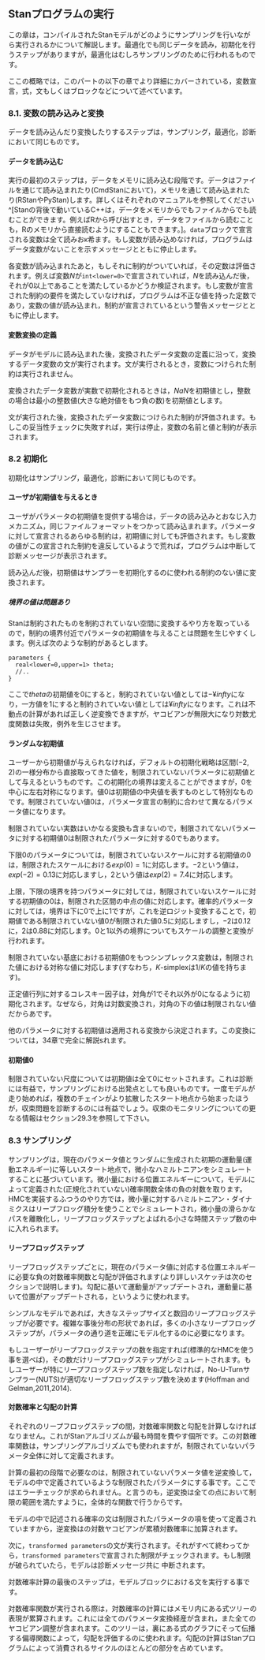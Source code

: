 ## Stanプログラムの実行

この章は，コンパイルされたStanモデルがどのようにサンプリングを行いながら実行されるかについて解説します。最適化でも同じデータを読み，初期化を行うステップがありますが，最適化はむしろサンプリングのために行われるものです。

ここの概略では，このパートの以下の章でより詳細にカバーされている，変数宣言，式，文もしくはブロックなどについて述べています。

### 8.1. 変数の読み込みと変換

データを読み込んだり変換したりするステップは，サンプリング，最適化，診断において同じものです。

#### データを読み込む

実行の最初のステップは，データをメモリに読み込む段階です。データはファイルを通じて読み込まれたり(CmdStanにおいて)，メモリを通じて読み込まれたり(RStanやPyStan)します。詳しくはそれぞれのマニュアルを参照してください^[Stanの背後で動いているC++は，データをメモリからでもファイルからでも読むことができます。例えばRから呼び出すとき，データをファイルから読むことも，Rのメモリから直接読むようにすることもできます。]。`data`ブロックで宣言される変数は全て読みおκ希ます。もし変数が読み込めなければ，プログラムはデータ変数がないことを示すメッセージとともに停止します。

各変数が読み込まれたあと，もしそれに制約がついていれば，その定数は評価されます。例えば変数$N$が`int<lower=0>`で宣言されていれば，$N$を読み込んだ後，それが0以上であることを満たしているかどうか検証されます。もし変数が宣言された制約の要件を満たしていなければ，プログラムは不正な値を持った定数であり，変数の値が読み込まれ，制約が宣言されているという警告メッセージとともに停止します。

#### 変数変換の定義

データがモデルに読み込まれた後，変換されたデータ変数の定義に沿って，変換するデータ変数の文が実行されます。文が実行されるとき，変数につけられた制約は実行されません。

変換されたデータ変数が実数で初期化されるときは，$NaN$を初期値とし，整数の場合は最小の整数値(大きな絶対値をもつ負の数)を初期値とします。

文が実行された後，変換されたデータ変数につけられた制約が評価されます。もしこの妥当性チェックに失敗すれば，実行は停止，変数の名前と値と制約が表示されます。

### 8.2 初期化

初期化はサンプリング，最適化，診断において同じものです。

#### ユーザが初期値を与えるとき

ユーザがパラメータの初期値を提供する場合は，データの読み込みとおなじ入力メカニズム，同じファイルフォーマットをつかって読み込まれます。パラメータに対して宣言されるあらゆる制約は，初期値に対しても評価されます。もし変数の値がこの宣言された制約を違反しているようで荒れば，プログラムは中断して診断メッセージが表示されます。

読み込んだ後，初期値はサンプラーを初期化するのに使われる制約のない値に変換されます。

##### 境界の値は問題あり

Stanは制約されたものを制約されていない空間に変換するやり方を取っているので，制約の境界付近でパラメータの初期値を与えることは問題を生じやすくします。例えば次のような制約があるとします。

```
parameters {
  real<lower=0,upper=1> theta;
  //..
}
```

ここで$theta$の初期値を$0$にすると，制約されていない値としては$-¥infty$になり，一方値を$1$にすると制約されていない値としては$¥infty$になります。これは不動点の計算があれば正しく逆変換できますが，ヤコビアンが無限大になり対数尤度関数は失敗，例外を生じさせます。

#### ランダムな初期値

ユーザーから初期値が与えられなければ，デフォルトの初期化戦略は区間$(-2,2)$の一様分布から直接取ってきた値を，制限されていないパラメータに初期値として与えるというものです。この初期化の境界は変えることができますが，$0$を中心に左右対称になります。値$0$は初期値の中央値を表すものとして特別なものです。制限されていない値$0$は，パラメータ宣言の制約に合わせて異なるパラメータ値になります。

制限されていない実数はいかなる変換も含まないので，制限されてないパラメータに対する初期値$0$は制限されたパラメータに対する$0$でもあります。

下限$0$のパラメータについては，制限されていないスケールに対する初期値の$0$は，制限されたスケールにおける$exp(0)=1$に対応します。$-2$という値は，$exp(-2)=0.13$に対応しますし，$2$という値は$exp(2)=7.4$に対応します。

上限，下限の境界を持つパラメータに対しては，制限されていないスケールに対する初期値の$0$は，制限された区間の中点の値に対応します。確率的パラメータに対しては，境界は下に$0$で上に$1$ですが，これを逆ロジット変換することで，初期値である制限されていない値$0$が制限された値$0.5$に対応しますし，$-2$は$0.12$に，$2$は$0.88$に対応します。$0$と$1$以外の境界についてもスケールの調整と変換が行われます。

制限されていない基底における初期値$0$をもつシンプレックス変数は，制限された値における対称な値に対応します(すなわち，$K$-simplexは$1/K$の値を持ちます)。

正定値行列に対するコレスキー因子は，対角が$1$でそれ以外が$0$になるように初期化されます。なぜなら，対角は対数変換され，対角の下の値は制限されない値だからあです。

他のパラメータに対する初期値は適用される変換から決定されます。この変換については，34章で完全に解説sれます。

#### 初期値0

制限されていない尺度については初期値は全て$0$にセットされます。これは診断には有益で，サンプリングにおける出発点としても良いものです。一度モデルが走り始めれば，複数のチェインがより拡散したスタート地点から始まったほうが，収束問題を診断するのには有益でしょう。収束のモニタリングについての更なる情報はセクション29.3を参照して下さい。

### 8.3 サンプリング

サンプリングは，現在のパラメータ値とランダムに生成された初期の運動量(運動エネルギー)に等しいスタート地点で，微小なハミルトニアンをシミュレートすることに基づいています。微小量における位置エネルギーについて，モデルによって定義された(正規化されていない)確率関数全体の負の対数を取ります。HMCを実装するふつうのやり方では，微小量に対するハミルトニアン・ダイナミクスはリープフロッグ積分を使うことでシミュレートされ，微小量の滑らかなパスを離散化し，リープフロッグステップとよばれる小さな時間ステップ数の中に入れられます。

#### リープフロッグステップ

リープフロッグステップごとに，現在のパラメータ値に対応する位置エネルギーに必要な負の対数確率関数と勾配が評価されます(より詳しいスケッチは次のセクションで説明します)。勾配に基いて運動量がアップデートされ，運動量に基いて位置がアップデートされる，というように使われます。

シンプルなモデルであれば，大きなステップサイズと数回のリープフロッグステップが必要です。複雑な事後分布の形状であれば，多くの小さなリープフロッグステップが，パラメータの通り道を正確にモデル化するのに必要になります。

もしユーザーがリープフロッグステップの数を指定すれば(標準的なHMCを使う事を選べば)，その数だけリープフロッグステップがシミュレートされます。もしユーザーが特にリープフロッグステップ数を指定しなければ，No-U-Turnサンプラー(NUTS)が適切なリープフロッグステップ数を決めます(Hoffman and Gelman,2011,2014).

#### 対数確率と勾配の計算

それぞれのリープフロッグステップの間，対数確率関数と勾配を計算しなければなりません。これがStanアルゴリズムが最も時間を費やす個所です。この対数確率関数は，サンプリングアルゴリズムでも使われますが，制限されていないパラメータ全体に対して定義されます。

計算の最初の段階で必要なのは，制限されていないパラメータ値を逆変換して，モデルの中で定義されているような制限されたパラメータにする事です。ここではエラーチェックが求められません。と言うのも，逆変換は全ての点において制限の範囲を満たすように，全体的な関数で行うからです。

モデルの中で記述される確率の文は制限されたパラメータの項を使って定義されていますから，逆変換はの対数ヤコビアンが累積対数確率に加算されます。

次に，`transformed parameters`の文が実行されます。それがすべて終わってから，`transformed parameters`で宣言された制限がチェックされます。もし制限が破られていたら，モデルは診断メッセージ共に
中断されます。

対数確率計算の最後のステップは，モデルブロックにおける文を実行する事です。

対数確率関数が実行される際は，対数確率の計算にはメモリ内にある式ツリーの表現が累算されます。これには全てのパラメータ変換経産が含まれ，また全てのヤコビアン調整が含まれます。このツリーは，裏にある式のグラフにそって伝播する偏導関数によって，勾配を評価するのに使われます。勾配の計算はStanプログラムによって消費されるサイクルのほとんどの部分を占めています。



